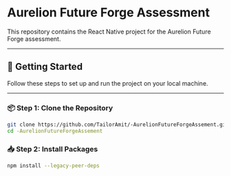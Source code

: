 # Aurelion Future Forge Assessment

This repository contains the React Native project for the Aurelion Future Forge assessment.

---

## 🚀 Getting Started

Follow these steps to set up and run the project on your local machine.

---

### 📦 Step 1: Clone the Repository

```bash
git clone https://github.com/TailorAmit/-AurelionFutureForgeAssement.git
cd -AurelionFutureForgeAssement
```
### 📥 Step 2: Install Packages
```bash
npm install --legacy-peer-deps
```
